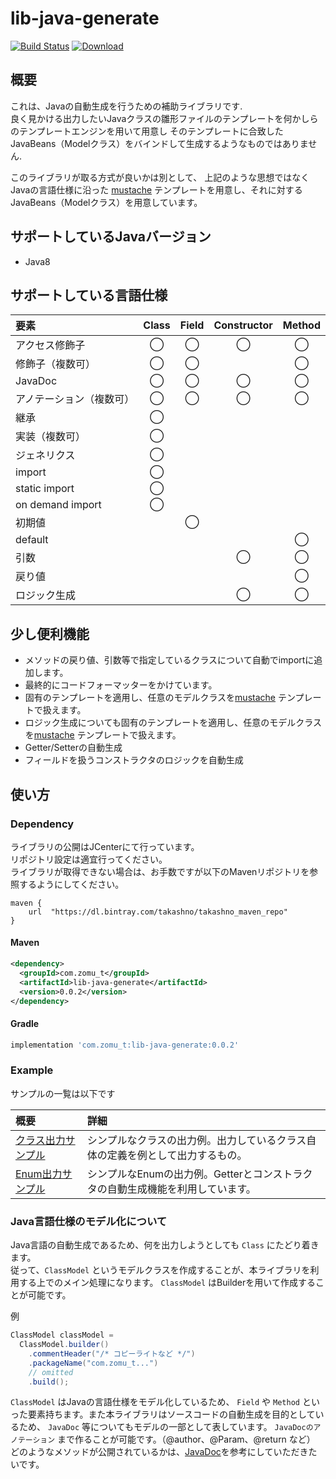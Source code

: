 # lib-java-generate
[![Build Status](https://travis-ci.org/takashno/lib-java-generate.svg?branch=master)](https://travis-ci.org/takashno/lib-java-generate)
[ ![Download](https://api.bintray.com/packages/takashno/takashno_maven_repo/lib-java-generate/images/download.svg?version=0.0.2) ](https://bintray.com/takashno/takashno_maven_repo/lib-java-generate/0.0.2/link)

## 概要
これは、Javaの自動生成を行うための補助ライブラリです.  
良く見かける出力したいJavaクラスの雛形ファイルのテンプレートを何かしらのテンプレートエンジンを用いて用意し
そのテンプレートに合致したJavaBeans（Modelクラス）をバインドして生成するようなものではありません.

このライブラリが取る方式が良いかは別として、
上記のような思想ではなく
Javaの言語仕様に沿った [mustache](https://mustache.github.io/) テンプレートを用意し、それに対するJavaBeans（Modelクラス）を用意しています。

## サポートしているJavaバージョン
- Java8

## サポートしている言語仕様

|要素|Class|Field|Constructor|Method|
|:---|:---:|:---:|:---:|:---:|
|アクセス修飾子|◯|◯|◯|◯|
|修飾子（複数可）|◯|◯||◯|
|JavaDoc|◯|◯|◯|◯|
|アノテーション（複数可）|◯|◯|◯|◯|
|継承|◯||||
|実装（複数可）|◯||||
|ジェネリクス|◯||||
|import|◯||||
|static import|◯||||
|on demand import|◯||||
|初期値||◯||||
|default||||◯|
|引数|||◯|◯|
|戻り値||||◯|
|ロジック生成|||◯|◯|

## 少し便利機能

- メソッドの戻り値、引数等で指定しているクラスについて自動でimportに追加します。
- 最終的にコードフォーマッターをかけています。
- 固有のテンプレートを適用し、任意のモデルクラスを[mustache](https://mustache.github.io/) テンプレートで扱えます。
- ロジック生成についても固有のテンプレートを適用し、任意のモデルクラスを[mustache](https://mustache.github.io/) テンプレートで扱えます。
- Getter/Setterの自動生成
- フィールドを扱うコンストラクタのロジックを自動生成

## 使い方

### Dependency

ライブラリの公開はJCenterにて行っています。  
リポジトリ設定は適宜行ってください。  
ライブラリが取得できない場合は、お手数ですが以下のMavenリポジトリを参照するようにしてください。
```
maven {
    url  "https://dl.bintray.com/takashno/takashno_maven_repo"
}
```

#### Maven

```xml
<dependency>
  <groupId>com.zomu_t</groupId>
  <artifactId>lib-java-generate</artifactId>
  <version>0.0.2</version>
</dependency>
```

#### Gradle

```groovy
implementation 'com.zomu_t:lib-java-generate:0.0.2'
```


### Example

サンプルの一覧は以下です

|概要|詳細|
|:---|:---|
|[クラス出力サンプル](https://github.com/takashno/lib-java-generate/blob/master/examples/src/main/java/example/Java8ClassGenerate.java)|シンプルなクラスの出力例。出力しているクラス自体の定義を例として出力するもの。|
|[Enum出力サンプル](https://github.com/takashno/lib-java-generate/blob/master/examples/src/main/java/example/Java8EnumGenerate.java)|シンプルなEnumの出力例。Getterとコンストラクタの自動生成機能を利用しています。|

### Java言語仕様のモデル化について

Java言語の自動生成であるため、何を出力しようとしても `Class` にたどり着きます。  
従って、`ClassModel` というモデルクラスを作成することが、本ライブラリを利用する上でのメイン処理になります。 `ClassModel` はBuilderを用いて作成することが可能です。

例
```java
ClassModel classModel = 
  ClassModel.builder()
    .commentHeader("/* コピーライトなど */")
    .packageName("com.zomu_t...")
    // omitted
    .build();
```

`ClassModel` はJavaの言語仕様をモデル化しているため、 `Field` や `Method` といった要素持ちます。また本ライブラリはソースコードの自動生成を目的としているため、 `JavaDoc` 等についてもモデルの一部として表しています。 `JavaDocのアノテーション` まで作ることが可能です。（@author、@Param、@return など）
どのようなメソッドが公開されているかは、[JavaDoc](https://takashno.github.io/lib-java-generate/)を参考にしていただきたいです。

